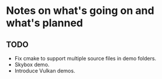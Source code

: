 # Notes on what's going on and what's planned

## TODO
* Fix cmake to support multiple source files in demo folders.
* Skybox demo.
* Introduce Vulkan demos.